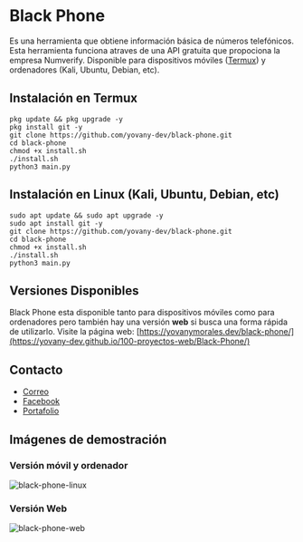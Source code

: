 # Black Phone
Es una herramienta que obtiene información básica de números telefónicos. Esta herramienta funciona atraves de una API gratuita que propociona la empresa Numverify. Disponible para dispositivos móviles ([Termux](https://f-droid.org/es/packages/com.termux/)) y ordenadores (Kali, Ubuntu, Debian, etc).

## Instalación en Termux
```
pkg update && pkg upgrade -y
pkg install git -y
git clone https://github.com/yovany-dev/black-phone.git
cd black-phone
chmod +x install.sh
./install.sh
python3 main.py
```

## Instalación en Linux (Kali, Ubuntu, Debian, etc)
```
sudo apt update && sudo apt upgrade -y
sudo apt install git -y
git clone https://github.com/yovany-dev/black-phone.git
cd black-phone
chmod +x install.sh
./install.sh
python3 main.py
```

## Versiones Disponibles
Black Phone esta disponible tanto para dispositivos móviles como para ordenadores pero también hay una versión **web** si busca una forma rápida de utilizarlo.
Visite la página web: [https://yovanymorales.dev/black-phone/](https://yovany-dev.github.io/100-proyectos-web/Black-Phone/)

## Contacto
- [Correo](mailto:yovanymorales.contact@gmail.com)
- [Facebook](https://www.facebook.com/yovanymorales.dev/)
- [Portafolio](https://yovanymorales.dev/)

## Imágenes de demostración
### Versión móvil y ordenador
![black-phone-linux](https://github.com/user-attachments/assets/d261602e-075a-44e3-b427-1a952c94c1a7)
### Versión Web
![black-phone-web](https://github.com/user-attachments/assets/41256327-3f75-47d4-bdcf-680a40d1d877)

